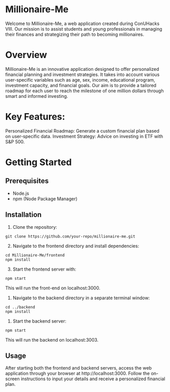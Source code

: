 # Millionaire-Me

Welcome to Millionaire-Me, a web application created during ConUHacks VIII. Our mission is to assist students and young professionals in managing their finances and strategizing their path to becoming millionaires.

# Overview

Millionaire-Me is an innovative application designed to offer personalized financial planning and investment strategies. It takes into account various user-specific variables such as age, sex, income, educational program, investment capacity, and financial goals. Our aim is to provide a tailored roadmap for each user to reach the milestone of one million dollars through smart and informed investing.

# Key Features:
Personalized Financial Roadmap: Generate a custom financial plan based on user-specific data.
Investment Strategy: Advice on investing in ETF with S&P 500.

# Getting Started

## Prerequisites
- Node.js
- npm (Node Package Manager)

## Installation
1. Clone the repository:
```
git clone https://github.com/your-repo/millionaire-me.git
```
2. Navigate to the frontend directory and install dependencies:
```
cd Millionaire-Me/frontend
npm install
```
3. Start the frontend server with:
```
npm start
```
This will run the front-end on localhost:3000.
1. Navigate to the backend directory in a separate terminal window:
```
cd ../backend
npm install
```
1. Start the backend server:
```
npm start
```
This will run the backend on localhost:3003.

## Usage

After starting both the frontend and backend servers, access the web application through your browser at http://localhost:3000. Follow the on-screen instructions to input your details and receive a personalized financial plan.
